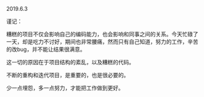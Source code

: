 2019.6.3

谨记：

糟糕的项目不仅会影响自己的编码能力，也会影响和同事之间的关系。今天忙碌了一天，却是吃力不讨好，期间也非常腰痛，然而只有自己知道，努力的工作，辛苦的改bug，并不能让结果很满意。

这一切的原因在于项目结构的紊乱，以及糟糕的代码。

不断的重构和迭代项目，是重要的，也是很必要的。

少一点埋怨，多一点努力，才能把工作做到更好。

